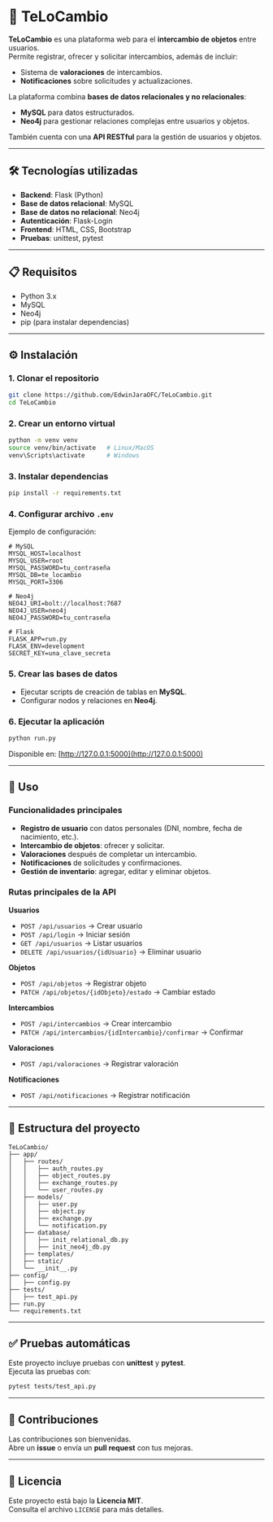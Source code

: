 # 🔄 TeLoCambio

**TeLoCambio** es una plataforma web para el **intercambio de objetos** entre usuarios.  
Permite registrar, ofrecer y solicitar intercambios, además de incluir:  
- Sistema de **valoraciones** de intercambios.  
- **Notificaciones** sobre solicitudes y actualizaciones.  

La plataforma combina **bases de datos relacionales y no relacionales**:  
- **MySQL** para datos estructurados.  
- **Neo4j** para gestionar relaciones complejas entre usuarios y objetos.  

También cuenta con una **API RESTful** para la gestión de usuarios y objetos.

---

## 🛠️ Tecnologías utilizadas

- **Backend**: Flask (Python)  
- **Base de datos relacional**: MySQL  
- **Base de datos no relacional**: Neo4j  
- **Autenticación**: Flask-Login  
- **Frontend**: HTML, CSS, Bootstrap  
- **Pruebas**: unittest, pytest  

---

## 📋 Requisitos

- Python 3.x  
- MySQL  
- Neo4j  
- pip (para instalar dependencias)  

---

## ⚙️ Instalación

### 1. Clonar el repositorio
```bash
git clone https://github.com/EdwinJaraOFC/TeLoCambio.git
cd TeLoCambio
```

### 2. Crear un entorno virtual
```bash
python -m venv venv
source venv/bin/activate   # Linux/MacOS
venv\Scripts\activate      # Windows
```

### 3. Instalar dependencias
```bash
pip install -r requirements.txt
```

### 4. Configurar archivo `.env`
Ejemplo de configuración:

```env
# MySQL
MYSQL_HOST=localhost
MYSQL_USER=root
MYSQL_PASSWORD=tu_contraseña
MYSQL_DB=te_locambio
MYSQL_PORT=3306

# Neo4j
NEO4J_URI=bolt://localhost:7687
NEO4J_USER=neo4j
NEO4J_PASSWORD=tu_contraseña

# Flask
FLASK_APP=run.py
FLASK_ENV=development
SECRET_KEY=una_clave_secreta
```

### 5. Crear las bases de datos
- Ejecutar scripts de creación de tablas en **MySQL**.  
- Configurar nodos y relaciones en **Neo4j**.  

### 6. Ejecutar la aplicación
```bash
python run.py
```
Disponible en: [http://127.0.0.1:5000](http://127.0.0.1:5000)  

---

## 🚀 Uso

### Funcionalidades principales
- **Registro de usuario** con datos personales (DNI, nombre, fecha de nacimiento, etc.).  
- **Intercambio de objetos**: ofrecer y solicitar.  
- **Valoraciones** después de completar un intercambio.  
- **Notificaciones** de solicitudes y confirmaciones.  
- **Gestión de inventario**: agregar, editar y eliminar objetos.  

### Rutas principales de la API

**Usuarios**  
- `POST /api/usuarios` → Crear usuario  
- `POST /api/login` → Iniciar sesión  
- `GET /api/usuarios` → Listar usuarios  
- `DELETE /api/usuarios/{idUsuario}` → Eliminar usuario  

**Objetos**  
- `POST /api/objetos` → Registrar objeto  
- `PATCH /api/objetos/{idObjeto}/estado` → Cambiar estado  

**Intercambios**  
- `POST /api/intercambios` → Crear intercambio  
- `PATCH /api/intercambios/{idIntercambio}/confirmar` → Confirmar  

**Valoraciones**  
- `POST /api/valoraciones` → Registrar valoración  

**Notificaciones**  
- `POST /api/notificaciones` → Registrar notificación  

---

## 📂 Estructura del proyecto
```plaintext
TeLoCambio/
├── app/
│   ├── routes/
│   │   ├── auth_routes.py
│   │   ├── object_routes.py
│   │   ├── exchange_routes.py
│   │   └── user_routes.py
│   ├── models/
│   │   ├── user.py
│   │   ├── object.py
│   │   ├── exchange.py
│   │   └── notification.py
│   ├── database/
│   │   ├── init_relational_db.py
│   │   ├── init_neo4j_db.py
│   ├── templates/
│   ├── static/
│   └── __init__.py
├── config/
│   ├── config.py
├── tests/
│   ├── test_api.py
├── run.py
└── requirements.txt
```

---

## ✅ Pruebas automáticas
Este proyecto incluye pruebas con **unittest** y **pytest**.  
Ejecuta las pruebas con:  

```bash
pytest tests/test_api.py
```

---

## 🤝 Contribuciones
Las contribuciones son bienvenidas.  
Abre un **issue** o envía un **pull request** con tus mejoras.  

---

## 📄 Licencia
Este proyecto está bajo la **Licencia MIT**.  
Consulta el archivo `LICENSE` para más detalles.  
